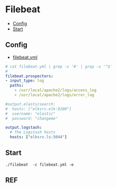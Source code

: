 # Filebeat

- [Config](#config)
- [Start](#start)

## Config

- [filebeat.yml](conf/filebeat.yml)

```yaml
# cat filebeat.yml | grep -v '#' | grep -v '^$'
#
filebeat.prospectors:
- input_type: log
  paths:
    - /usr/local/apache2/logs/access_log
    - /usr/local/apache2/logs/error_log

#output.elasticsearch:
#  hosts: ["elksrv.elk:9200"]
#  username: "elastic"
#  password: "changeme"

output.logstash:
  # The Logstash hosts
  hosts: ["elksrv.ls:5044"]
```

## Start

    ./filebeat  -c filebeat.yml -e


## REF